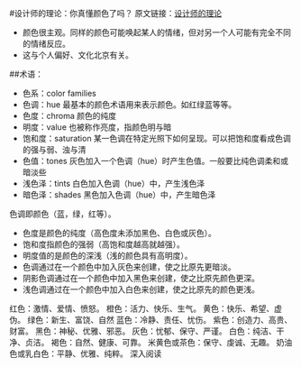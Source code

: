#设计师的理论：你真懂颜色了吗？
原文链接：[设计师的理论](http://www.uisdc.com/color-theory-for-designers)

- 颜色很主观。同样的颜色可能唤起某人的情绪，但对另一个人可能有完全不同的情绪反应。
- 这与个人偏好、文化北京有关。

##术语：
- 色系：color families
- 色调：hue	最基本的颜色术语用来表示颜色。如红绿蓝等等。
- 色度：chroma	颜色的纯度
- 明度：value	也被称作亮度，指颜色明与暗
- 饱和度：saturation	某一色调在特定光照下如何呈现。可以把饱和度看成色调的强与弱、浊与清
- 色值：tones	灰色加入一个色调（hue）时产生色值。一般要比纯色调柔和或暗淡些
- 浅色泽：tints	白色加入色调（hue）中，产生浅色泽 
- 暗色泽：shades	黑色加入色调（hue）中，产生暗色泽



 色调即颜色（蓝，绿，红等）。
* 色度是颜色的纯度（高色度未添加黑色、白色或灰色）。
* 饱和度指颜色的强弱（高饱和度越高就越强）。
* 明度值的是颜色的深浅（浅的颜色具有高明度）。
* 色调通过在一个颜色中加入灰色来创建，使之比原先更暗淡。
* 阴影色调通过在一个颜色中加入黑色来创建，使之比原先颜色更深。
* 浅色调通过在一个颜色中加入白色来创建，使之比原先的颜色更浅。


红色：激情、爱情、愤怒。
橙色：活力、快乐、生气。
黄色：快乐、希望、虚伪。
绿色：新生、富饶、自然
蓝色：冷静、责任、忧伤。
紫色：创造力、高贵、财富。
黑色：神秘、优雅、邪恶。
灰色：忧郁、保守、严谨。
白色：纯洁、干净、贞洁。
褐色：自然、健康、可靠。
米黄色或茶色：保守、虔诚、无趣。
奶油色或乳白色：平静、优雅、纯粹。
深入阅读